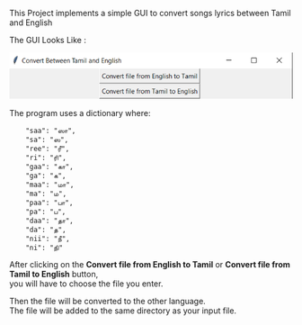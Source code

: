 This Project implements a simple GUI to convert songs lyrics between Tamil and English

The GUI Looks Like :

![image info](./GUI.png)

The program uses a dictionary where:

        "saa": "ஸா",  
        "sa": "ஸ",  
        "ree": "ரீ",  
        "ri": "ரி",  
        "gaa": "கா",    
        "ga": "க",  
        "maa": "மா",  
        "ma": "ம",  
        "paa": "பா",  
        "pa": "ப",  
        "daa": "தா",  
        "da": "த",  
        "nii": "நீ",  
        "ni": "நி"  
        

After clicking on the **Convert file from English to Tamil** or **Convert file from Tamil to English** button,  
you will have to choose the file you enter.  

Then the file will be converted to the other language.  
The file will be added to the same directory as your input file.